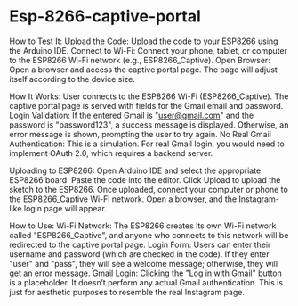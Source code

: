 # Esp-8266-captive-portal
How to Test It:
Upload the Code: Upload the code to your ESP8266 using the Arduino IDE.
Connect to Wi-Fi: Connect your phone, tablet, or computer to the ESP8266 Wi-Fi network (e.g., ESP8266_Captive).
Open Browser: Open a browser and access the captive portal page. The page will adjust itself according to the device size.



How It Works:
User connects to the ESP8266 Wi-Fi (ESP8266_Captive).
The captive portal page is served with fields for the Gmail email and password.
Login Validation:
If the entered Gmail is "user@gmail.com" and the password is "password123", a success message is displayed.
Otherwise, an error message is shown, prompting the user to try again.
No Real Gmail Authentication: This is a simulation. For real Gmail login, you would need to implement OAuth 2.0, which requires a backend server.


Uploading to ESP8266:
Open Arduino IDE and select the appropriate ESP8266 board.
Paste the code into the editor.
Click Upload to upload the sketch to the ESP8266.
Once uploaded, connect your computer or phone to the ESP8266_Captive Wi-Fi network.
Open a browser, and the Instagram-like login page will appear.



How to Use:
Wi-Fi Network: The ESP8266 creates its own Wi-Fi network called "ESP8266_Captive", and anyone who connects to this network will be redirected to the captive portal page.
Login Form: Users can enter their username and password (which are checked in the code). If they enter "user" and "pass", they will see a welcome message; otherwise, they will get an error message.
Gmail Login: Clicking the "Log in with Gmail" button is a placeholder. It doesn’t perform any actual Gmail authentication. This is just for aesthetic purposes to resemble the real Instagram page.
